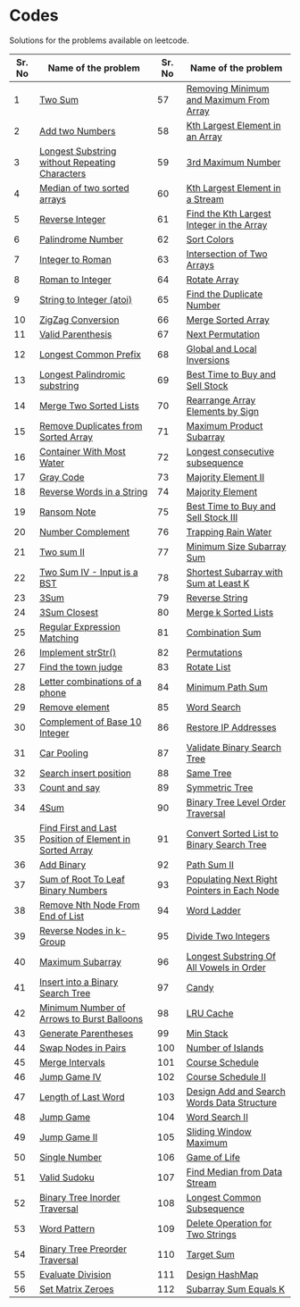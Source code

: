 # Codes

Solutions for the problems available on leetcode.

| Sr. No | Name of the problem | Sr. No | Name of the problem |
| ------ | ------------------- | ------ | ------------------- |
| 1 | [Two Sum](https://github.com/Rajat16353/Codes/blob/master/Leet-Code/101-150/1-Two%20Sum.java) | 57 | [Removing Minimum and Maximum From Array](https://github.com/Rajat16353/Codes/blob/master/Leet-Code/101-150/57-Removing%20Minimum%20and%20Maximum%20From%20Array.java) |
| 2 | [Add two Numbers](https://github.com/Rajat16353/Codes/blob/master/Leet-Code/101-150/2-Add%20two%20Numbers.java) | 58 | [Kth Largest Element in an Array](https://github.com/Rajat16353/Codes/blob/master/Leet-Code/101-150/58-Kth%20Largest%20Element%20in%20an%20Array.java) |
| 3 | [Longest Substring without Repeating Characters](https://github.com/Rajat16353/Codes/blob/master/Leet-Code/101-150/3-Longest%20Substring%20without%20Repeating%20Characters.java) | 59 | [3rd Maximum Number](https://github.com/Rajat16353/Codes/blob/master/Leet-Code/101-150/59-3rd%20Maximum%20Number.java) |
| 4 | [Median of two sorted arrays](https://github.com/Rajat16353/Codes/blob/master/Leet-Code/101-150/4-Median%20of%20two%20sorted%20arrays.java) | 60 | [Kth Largest Element in a Stream](https://github.com/Rajat16353/Codes/blob/master/Leet-Code/101-150/60-Kth%20Largest%20Element%20in%20a%20Stream.java) |
| 5 | [Reverse Integer](https://github.com/Rajat16353/Codes/blob/master/Leet-Code/101-150/5-Reverse%20Integer.java) | 61 | [Find the Kth Largest Integer in the Array](https://github.com/Rajat16353/Codes/blob/master/Leet-Code/101-150/61-Find%20the%20Kth%20Largest%20Integer%20in%20the%20Array.java) |
| 6 | [Palindrome Number](https://github.com/Rajat16353/Codes/blob/master/Leet-Code/101-150/6-Palindrome%20Number.java) | 62 | [Sort Colors](https://github.com/Rajat16353/Codes/blob/master/Leet-Code/101-150/62-Sort%20Colors.java) |
| 7 | [Integer to Roman](https://github.com/Rajat16353/Codes/blob/master/Leet-Code/101-150/7-Integer%20to%20Roman.java) | 63 | [Intersection of Two Arrays](https://github.com/Rajat16353/Codes/blob/master/Leet-Code/101-150/63-Intersection%20of%20Two%20Arrays.java) |
| 8 | [Roman to Integer](https://github.com/Rajat16353/Codes/blob/master/Leet-Code/101-150/8-Roman%20to%20Integer.java) | 64 | [Rotate Array](https://github.com/Rajat16353/Codes/blob/master/Leet-Code/101-150/64-Rotate%20Array.java) |
| 9 | [String to Integer (atoi)](https://github.com/Rajat16353/Codes/blob/master/Leet-Code/101-150/9-String%20to%20Integer%20(atoi).java) | 65 | [Find the Duplicate Number](https://github.com/Rajat16353/Codes/blob/master/Leet-Code/101-150/65-Find%20the%20Duplicate%20Number.java) |
| 10 | [ZigZag Conversion](https://github.com/Rajat16353/Codes/blob/master/Leet-Code/101-150/10-ZigZag%20Conversion.java) | 66 | [Merge Sorted Array](https://github.com/Rajat16353/Codes/blob/master/Leet-Code/101-150/66-Merge%20Sorted%20Array.java) |
| 11 | [Valid Parenthesis](https://github.com/Rajat16353/Codes/blob/master/Leet-Code/101-150/11-Valid%20Parenthesis.java) | 67 | [Next Permutation](https://github.com/Rajat16353/Codes/blob/master/Leet-Code/101-150/67-Next%20Permutation.java) |
| 12 | [Longest Common Prefix](https://github.com/Rajat16353/Codes/blob/master/Leet-Code/101-150/12-Longest%20Common%20Prefix.java) | 68 | [Global and Local Inversions](https://github.com/Rajat16353/Codes/blob/master/Leet-Code/101-150/68-Global%20and%20Local%20Inversions.java) |
| 13 | [Longest Palindromic substring](https://github.com/Rajat16353/Codes/blob/master/Leet-Code/101-150/13-Longest%20Palindromic%20substring.java) | 69 | [Best Time to Buy and Sell Stock](https://github.com/Rajat16353/Codes/blob/master/Leet-Code/101-150/69-Best%20Time%20to%20Buy%20and%20Sell%20Stock.java) |
| 14 | [Merge Two Sorted Lists](https://github.com/Rajat16353/Codes/blob/master/Leet-Code/101-150/14-Merge%20Two%20Sorted%20Lists.java) | 70 | [Rearrange Array Elements by Sign](https://github.com/Rajat16353/Codes/blob/master/Leet-Code/101-150/70-Rearrange%20Array%20Elements%20by%20Sign.java) |
| 15 | [Remove Duplicates from Sorted Array](https://github.com/Rajat16353/Codes/blob/master/Leet-Code/101-150/15-Remove%20Duplicates%20from%20Sorted%20Array.java) | 71 | [Maximum Product Subarray](https://github.com/Rajat16353/Codes/blob/master/Leet-Code/101-150/71-Maximum%20Product%20Subarray.java) |
| 16 | [Container With Most Water](https://github.com/Rajat16353/Codes/blob/master/Leet-Code/101-150/16-Container%20With%20Most%20Water.java) | 72 | [Longest consecutive subsequence](https://github.com/Rajat16353/Codes/blob/master/Leet-Code/101-150/72-Longest%20consecutive%20subsequence.java) |
| 17 | [Gray Code](https://github.com/Rajat16353/Codes/blob/master/Leet-Code/101-150/17-Gray%20Code.java) | 73 | [Majority Element II](https://github.com/Rajat16353/Codes/blob/master/Leet-Code/101-150/73-Majority%20Element%20II.java) |
| 18 | [Reverse Words in a String](https://github.com/Rajat16353/Codes/blob/master/Leet-Code/101-150/18-Reverse%20Words%20in%20a%20String.java) | 74 | [Majority Element](https://github.com/Rajat16353/Codes/blob/master/Leet-Code/101-150/74-Majority%20Element.java) |
| 19 | [Ransom Note](https://github.com/Rajat16353/Codes/blob/master/Leet-Code/101-150/19-Ransom%20Note.java) | 75 | [Best Time to Buy and Sell Stock III](https://github.com/Rajat16353/Codes/blob/master/Leet-Code/101-150/75-Best%20Time%20to%20Buy%20and%20Sell%20Stock%20III.java) |
| 20 | [Number Complement](https://github.com/Rajat16353/Codes/blob/master/Leet-Code/101-150/20-Number%20Complement.java) | 76 | [Trapping Rain Water](https://github.com/Rajat16353/Codes/blob/master/Leet-Code/101-150/76-Trapping%20Rain%20Water.java) |
| 21 | [Two sum II](https://github.com/Rajat16353/Codes/blob/master/Leet-Code/101-150/21-Two%20sum%20II.java) | 77 | [Minimum Size Subarray Sum](https://github.com/Rajat16353/Codes/blob/master/Leet-Code/101-150/77-Minimum%20Size%20Subarray%20Sum.java) |
| 22 | [Two Sum IV - Input is a BST](https://github.com/Rajat16353/Codes/blob/master/Leet-Code/101-150/22-Two%20Sum%20IV%20-%20Input%20is%20a%20BST.java) | 78 | [Shortest Subarray with Sum at Least K](https://github.com/Rajat16353/Codes/blob/master/Leet-Code/101-150/78-Shortest%20Subarray%20with%20Sum%20at%20Least%20K.java) |
| 23 | [3Sum](https://github.com/Rajat16353/Codes/blob/master/Leet-Code/101-150/23-3Sum.java) | 79 | [Reverse String](https://github.com/Rajat16353/Codes/blob/master/Leet-Code/101-150/79-Reverse%20String.java) |
| 24 | [3Sum Closest](https://github.com/Rajat16353/Codes/blob/master/Leet-Code/101-150/24-3Sum%20Closest.java) | 80 | [Merge k Sorted Lists](https://github.com/Rajat16353/Codes/blob/master/Leet-Code/101-150/80-Merge%20k%20Sorted%20Lists.java) |
| 25 | [Regular Expression Matching](https://github.com/Rajat16353/Codes/blob/master/Leet-Code/101-150/25-Regular%20Expression%20Matching.java) | 81 | [Combination Sum](https://github.com/Rajat16353/Codes/blob/master/Leet-Code/101-150/81-Combination%20Sum.java) |
| 26 | [Implement strStr()](https://github.com/Rajat16353/Codes/blob/master/Leet-Code/101-150/26-Implement%20strStr().java) | 82 | [Permutations](https://github.com/Rajat16353/Codes/blob/master/Leet-Code/101-150/82-Permutations.java) |
| 27 | [Find the town judge](https://github.com/Rajat16353/Codes/blob/master/Leet-Code/101-150/27-Find%20the%20town%20judge.java) | 83 | [Rotate List](https://github.com/Rajat16353/Codes/blob/master/Leet-Code/101-150/83-Rotate%20List.java) |
| 28 | [Letter combinations of a phone](https://github.com/Rajat16353/Codes/blob/master/Leet-Code/101-150/28-Letter%20combinations%20of%20a%20phone.java) | 84 | [Minimum Path Sum](https://github.com/Rajat16353/Codes/blob/master/Leet-Code/101-150/84-Minimum%20Path%20Sum.java) |
| 29 | [Remove element](https://github.com/Rajat16353/Codes/blob/master/Leet-Code/101-150/29-Remove%20element.java) | 85 | [Word Search](https://github.com/Rajat16353/Codes/blob/master/Leet-Code/101-150/85-Word%20Search.java) |
| 30 | [Complement of Base 10 Integer](https://github.com/Rajat16353/Codes/blob/master/Leet-Code/101-150/30-Complement%20of%20Base%2010%20Integer.java) | 86 | [Restore IP Addresses](https://github.com/Rajat16353/Codes/blob/master/Leet-Code/101-150/86-Restore%20IP%20Addresses.java) |
| 31 | [Car Pooling](https://github.com/Rajat16353/Codes/blob/master/Leet-Code/101-150/31-Car%20Pooling.java) | 87 | [Validate Binary Search Tree](https://github.com/Rajat16353/Codes/blob/master/Leet-Code/101-150/87-Validate%20Binary%20Search%20Tree.java) |
| 32 | [Search insert position](https://github.com/Rajat16353/Codes/blob/master/Leet-Code/101-150/32-Search%20insert%20position.java) | 88 | [Same Tree](https://github.com/Rajat16353/Codes/blob/master/Leet-Code/101-150/88-Same%20Tree.java) |
| 33 | [Count and say](https://github.com/Rajat16353/Codes/blob/master/Leet-Code/101-150/33-Count%20and%20say.java) | 89 | [Symmetric Tree](https://github.com/Rajat16353/Codes/blob/master/Leet-Code/101-150/89-Symmetric%20Tree.java) |
| 34 | [4Sum](https://github.com/Rajat16353/Codes/blob/master/Leet-Code/101-150/34-4Sum.java) | 90 | [Binary Tree Level Order Traversal](https://github.com/Rajat16353/Codes/blob/master/Leet-Code/101-150/90-Binary%20Tree%20Level%20Order%20Traversal.java) |
| 35 | [Find First and Last Position of Element in Sorted Array](https://github.com/Rajat16353/Codes/blob/master/Leet-Code/101-150/35-Find%20First%20and%20Last%20Position%20of%20Element%20in%20Sorted%20Array.java) | 91 | [Convert Sorted List to Binary Search Tree](https://github.com/Rajat16353/Codes/blob/master/Leet-Code/101-150/91-Convert%20Sorted%20List%20to%20Binary%20Search%20Tree.java) |
| 36 | [Add Binary](https://github.com/Rajat16353/Codes/blob/master/Leet-Code/101-150/36-Add%20Binary.java) | 92 | [Path Sum II](https://github.com/Rajat16353/Codes/blob/master/Leet-Code/101-150/92-Path%20Sum%20II.java) |
| 37 | [Sum of Root To Leaf Binary Numbers](https://github.com/Rajat16353/Codes/blob/master/Leet-Code/101-150/37-Sum%20of%20Root%20To%20Leaf%20Binary%20Numbers.java) | 93 | [Populating Next Right Pointers in Each Node](https://github.com/Rajat16353/Codes/blob/master/Leet-Code/101-150/93-Populating%20Next%20Right%20Pointers%20in%20Each%20Node.java) |
| 38 | [Remove Nth Node From End of List](https://github.com/Rajat16353/Codes/blob/master/Leet-Code/101-150/38-Remove%20Nth%20Node%20From%20End%20of%20List.java) | 94 | [Word Ladder](https://github.com/Rajat16353/Codes/blob/master/Leet-Code/101-150/94-Word%20Ladder.java) |
| 39 | [Reverse Nodes in k-Group](https://github.com/Rajat16353/Codes/blob/master/Leet-Code/101-150/39-Reverse%20Nodes%20in%20k-Group.java) | 95 | [Divide Two Integers](https://github.com/Rajat16353/Codes/blob/master/Leet-Code/101-150/95-Divide%20Two%20Integers.java) |
| 40 | [Maximum Subarray](https://github.com/Rajat16353/Codes/blob/master/Leet-Code/101-150/40-Maximum%20Subarray.java) | 96 | [Longest Substring Of All Vowels in Order](https://github.com/Rajat16353/Codes/blob/master/Leet-Code/101-150/96-Longest%20Substring%20Of%20All%20Vowels%20in%20Order.java) |
| 41 | [Insert into a Binary Search Tree](https://github.com/Rajat16353/Codes/blob/master/Leet-Code/101-150/41-Insert%20into%20a%20Binary%20Search%20Tree.java) | 97 | [Candy](https://github.com/Rajat16353/Codes/blob/master/Leet-Code/101-150/97-Candy.java) |
| 42 | [Minimum Number of Arrows to Burst Balloons](https://github.com/Rajat16353/Codes/blob/master/Leet-Code/101-150/42-Minimum%20Number%20of%20Arrows%20to%20Burst%20Balloons.java) | 98 | [LRU Cache](https://github.com/Rajat16353/Codes/blob/master/Leet-Code/101-150/98-LRU%20Cache.java) |
| 43 | [Generate Parentheses](https://github.com/Rajat16353/Codes/blob/master/Leet-Code/101-150/43-Generate%20Parentheses.java) | 99 | [Min Stack](https://github.com/Rajat16353/Codes/blob/master/Leet-Code/101-150/99-Min%20Stack.java) |
| 44 | [Swap Nodes in Pairs](https://github.com/Rajat16353/Codes/blob/master/Leet-Code/101-150/44-Swap%20Nodes%20in%20Pairs.java) | 100 | [Number of Islands](https://github.com/Rajat16353/Codes/blob/master/Leet-Code/101-150/100-Number%20of%20Islands.java) |
| 45 | [Merge Intervals](https://github.com/Rajat16353/Codes/blob/master/Leet-Code/101-150/45-Merge%20Intervals.java) | 101 | [Course Schedule](https://github.com/Rajat16353/Codes/blob/master/Leet-Code/101-150/101-Course%20Schedule.java) |
| 46 | [Jump Game IV](https://github.com/Rajat16353/Codes/blob/master/Leet-Code/101-150/46-Jump%20Game%20IV.java) | 102 | [Course Schedule II](https://github.com/Rajat16353/Codes/blob/master/Leet-Code/101-150/102-Course%20Schedule%20II.java) |
| 47 | [Length of Last Word](https://github.com/Rajat16353/Codes/blob/master/Leet-Code/101-150/47-Length%20of%20Last%20Word.java) | 103 | [Design Add and Search Words Data Structure](https://github.com/Rajat16353/Codes/blob/master/Leet-Code/101-150/103-Design%20Add%20and%20Search%20Words%20Data%20Structure.java) |
| 48 | [Jump Game](https://github.com/Rajat16353/Codes/blob/master/Leet-Code/101-150/48-Jump%20Game.java) | 104 | [Word Search II](https://github.com/Rajat16353/Codes/blob/master/Leet-Code/101-150/104-Word%20Search%20II.java) |
| 49 | [Jump Game II](https://github.com/Rajat16353/Codes/blob/master/Leet-Code/101-150/49-Jump%20Game%20II.java) | 105 | [Sliding Window Maximum](https://github.com/Rajat16353/Codes/blob/master/Leet-Code/101-150/105-Sliding%20Window%20Maximum.java) |
| 50 | [Single Number](https://github.com/Rajat16353/Codes/blob/master/Leet-Code/101-150/50-Single%20Number.java) | 106 | [Game of Life](https://github.com/Rajat16353/Codes/blob/master/Leet-Code/101-150/106-Game%20of%20Life.java) |
| 51 | [Valid Sudoku](https://github.com/Rajat16353/Codes/blob/master/Leet-Code/101-150/51-Valid%20Sudoku.java) | 107 | [Find Median from Data Stream](https://github.com/Rajat16353/Codes/blob/master/Leet-Code/101-150/107-Find%20Median%20from%20Data%20Stream.java) |
| 52 | [Binary Tree Inorder Traversal](https://github.com/Rajat16353/Codes/blob/master/Leet-Code/101-150/52-Binary%20Tree%20Inorder%20Traversal.java) | 108 | [Longest Common Subsequence](https://github.com/Rajat16353/Codes/blob/master/Leet-Code/101-150/108-Longest%20Common%20Subsequence.java) |
| 53 | [Word Pattern](https://github.com/Rajat16353/Codes/blob/master/Leet-Code/101-150/53-Word%20Pattern.java) | 109 | [Delete Operation for Two Strings](https://github.com/Rajat16353/Codes/blob/master/Leet-Code/101-150/109-Delete%20Operation%20for%20Two%20Strings.java) |
| 54 | [Binary Tree Preorder Traversal](https://github.com/Rajat16353/Codes/blob/master/Leet-Code/101-150/54-Binary%20Tree%20Preorder%20Traversal.java) | 110 | [Target Sum](https://github.com/Rajat16353/Codes/blob/master/Leet-Code/101-150/110-Target%20Sum.java) |
| 55 | [Evaluate Division](https://github.com/Rajat16353/Codes/blob/master/Leet-Code/101-150/55-Evaluate%20Division.java) | 111 | [Design HashMap](https://github.com/Rajat16353/Codes/blob/master/Leet-Code/101-150/111-Design%20HashMap.java) |
| 56 | [Set Matrix Zeroes](https://github.com/Rajat16353/Codes/blob/master/Leet-Code/101-150/56-Set%20Matrix%20Zeroes.java) | 112 | [Subarray Sum Equals K](https://github.com/Rajat16353/Codes/blob/master/Leet-Code/101-150/112-Subarray%20Sum%20Equals%20K.java) |
